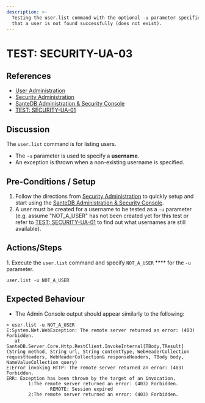```yaml
---
description: >-
  Testing the user.list command with the optional -u parameter specified such
  that a user is not found successfully (does not exist).
---
```


# TEST: SECURITY-UA-03

## References

* [User Administration](../../../../../../operations/system-administration/host-administration/santedb-icdr-admin-console/user-administration.md)
* [Security Administration](../../../../../../operations/system-administration/security-administration/#demo-environment)&#x20;
* [SanteDB Administration & Security Console](../../../../../../operations/system-administration/host-administration/santedb-icdr-admin-console/)
* [TEST: SECURITY-UA-01](test-security-ua-01.md)

## Discussion

The `user.list` command is for listing users.

* The `-u` parameter is used to specify a **username**.&#x20;
* An exception is thrown when a non-existing username is specified.

## Pre-Conditions / Setup

1. Follow the directions from [Security Administration](../../../../../../operations/system-administration/security-administration/#demo-environment) to quickly setup and start using the [SanteDB Administration & Security Console](../../../../../../operations/system-administration/host-administration/santedb-icdr-admin-console/).
2. A user must be created for a username to be tested as a `-u` parameter (e.g. assume "NOT\_A\_USER" has not been created yet for this test or refer to [TEST: SECURITY-UA-01](test-security-ua-01.md) to find out what usernames are still available).

## Actions/Steps

1\. Execute the `user.list` command and specify `NOT_A_USER` **** for the `-u` parameter.

```
user.list -u NOT_A_USER
```

## Expected Behaviour

* The Admin Console output should appear similarly to the following:

```
> user.list -u NOT_A_USER
E:System.Net.WebException: The remote server returned an error: (403) Forbidden.
   at SanteDB.Server.Core.Http.RestClient.InvokeInternal[TBody,TResult](String method, String url, String contentType, WebHeaderCollection requestHeaders, WebHeaderCollection& responseHeaders, TBody body, NameValueCollection query)
E:Error invoking HTTP: The remote server returned an error: (403) Forbidden.
ERR: Exception has been thrown by the target of an invocation.
        1:The remote server returned an error: (403) Forbidden.
                REMOTE: Session expired
        2:The remote server returned an error: (403) Forbidden.
```
